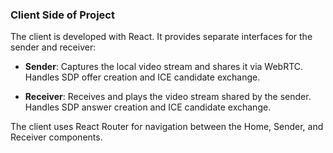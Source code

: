 
### Client Side of Project

The client is developed with React. It provides separate interfaces for the sender and receiver:

-   **Sender**: Captures the local video stream and shares it via WebRTC. Handles SDP offer creation and ICE candidate exchange.
    
-   **Receiver**: Receives and plays the video stream shared by the sender. Handles SDP answer creation and ICE candidate exchange.
    

The client uses React Router for navigation between the Home, Sender, and Receiver components.